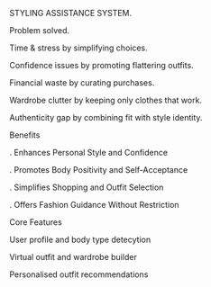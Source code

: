 STYLING ASSISTANCE SYSTEM.

Problem solved.

Time & stress by simplifying choices.

Confidence issues by promoting flattering outfits.

Financial waste by curating purchases.

Wardrobe clutter by keeping only clothes that work.

Authenticity gap by combining fit with style identity.


Benefits

. Enhances Personal Style and Confidence

. Promotes Body Positivity and Self-Acceptance

. Simplifies Shopping and Outfit Selection

. Offers Fashion Guidance Without Restriction 


Core Features

User profile and body type detecytion

Virtual outfit and wardrobe builder

Personalised outfit recommendations
